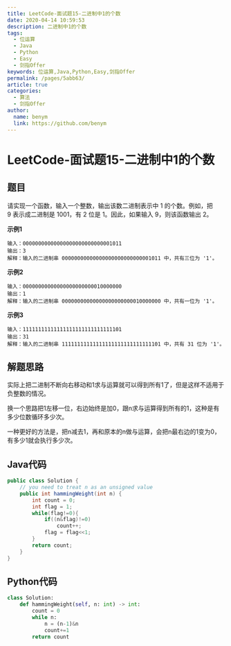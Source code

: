 ```yaml
---
title: LeetCode-面试题15-二进制中1的个数
date: 2020-04-14 10:59:53
description: 二进制中1的个数
tags: 
  - 位运算
  - Java
  - Python
  - Easy
  - 剑指Offer
keywords: 位运算,Java,Python,Easy,剑指Offer
permalink: /pages/5abb63/
article: true
categories: 
  - 算法
  - 剑指Offer
author: 
  name: benym
  link: https://github.com/benym
---
```


# LeetCode-面试题15-二进制中1的个数

## 题目

请实现一个函数，输入一个整数，输出该数二进制表示中 1 的个数。例如，把 9 表示成二进制是 1001，有 2 位是 1。因此，如果输入 9，则该函数输出 2。

 

**示例1**

```
输入：00000000000000000000000000001011
输出：3
解释：输入的二进制串 00000000000000000000000000001011 中，共有三位为 '1'。
```

**示例2**

```
输入：00000000000000000000000010000000
输出：1
解释：输入的二进制串 00000000000000000000000010000000 中，共有一位为 '1'。
```

**示例3**

```
输入：11111111111111111111111111111101
输出：31
解释：输入的二进制串 11111111111111111111111111111101 中，共有 31 位为 '1'。
```

## 解题思路

实际上把二进制不断向右移动和1求与运算就可以得到所有1了，但是这样不适用于负整数的情况。

换一个思路把1左移一位，右边始终是加0，跟n求与运算得到所有的1，这种是有多少位数循环多少次。

一种更好的方法是，把n减去1，再和原本的n做与运算，会把n最右边的1变为0，有多少1就会执行多少次。

## Java代码

```java
public class Solution {
    // you need to treat n as an unsigned value
    public int hammingWeight(int n) {
        int count = 0;
        int flag = 1;
        while(flag!=0){
            if((n&flag)!=0)
                count++;
            flag = flag<<1;
        }
        return count;
    }
}
```

## Python代码

```python
class Solution:
    def hammingWeight(self, n: int) -> int:
        count = 0
        while n:
            n = (n-1)&n
            count+=1
        return count
```

